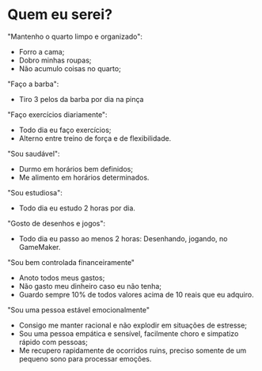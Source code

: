 # Quem eu serei?

"Mantenho o quarto limpo e organizado":
- Forro a cama;
- Dobro minhas roupas;
- Não acumulo coisas no quarto;

"Faço a barba":
- Tiro 3 pelos da barba por dia na pinça

"Faço exercícios diariamente":
- Todo dia eu faço exercícios;
- Alterno entre treino de força e de flexibilidade.

"Sou saudável":
- Durmo em horários bem definidos;
- Me alimento em horários determinados.

"Sou estudiosa":
- Todo dia eu estudo 2 horas por dia.

"Gosto de desenhos e jogos":
- Todo dia eu passo ao menos 2 horas: Desenhando, jogando, no GameMaker.

"Sou bem controlada financeiramente"
- Anoto todos meus gastos;
- Não gasto meu dinheiro caso eu não tenha;
- Guardo sempre 10% de todos valores acima de 10 reais que eu adquiro.

"Sou uma pessoa estável emocionalmente"
- Consigo me manter racional e não explodir em situações de estresse;
- Sou uma pessoa empática e sensível, facilmente choro e simpatizo rápido com pessoas;
- Me recupero rapidamente de ocorridos ruins, preciso somente de um pequeno sono para processar emoções.

